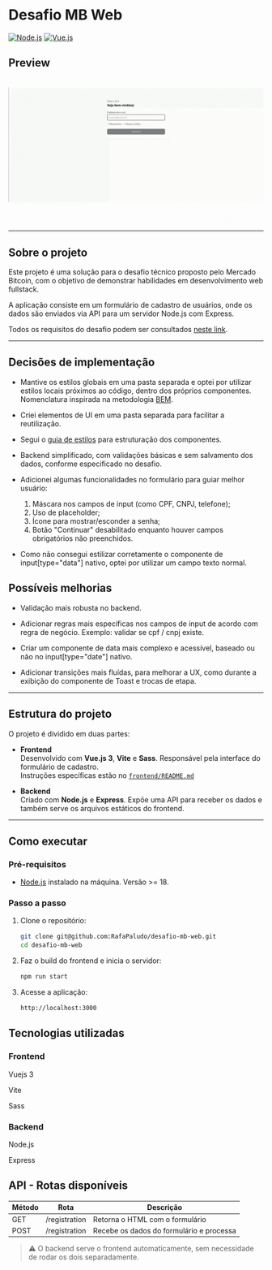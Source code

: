 # Desafio MB Web

[![Node.js](https://img.shields.io/badge/Node.js-18.x-green?logo=node.js)](https://nodejs.org/)
[![Vue.js](https://img.shields.io/badge/Vue.js-3.x-42b883?logo=vue.js)](https://vuejs.org/)

## Preview

![Preview](https://github.com/RafaPaludo/desafio-mb-web/blob/master/.github/desafio-mb-web.gif)

---

## Sobre o projeto

Este projeto é uma solução para o desafio técnico proposto pelo Mercado Bitcoin, com o objetivo de demonstrar habilidades em desenvolvimento web fullstack.

A aplicação consiste em um formulário de cadastro de usuários, onde os dados são enviados via API para um servidor Node.js com Express.

Todos os requisitos do desafio podem ser consultados [neste link](https://github.com/mercadobitcoin/desafio-mb-web).

---

## Decisões de implementação

- Mantive os estilos globais em uma pasta separada e optei por utilizar estilos locais próximos ao código, dentro dos próprios componentes. Nomenclatura inspirada na metodologia [BEM](https://getbem.com/).

- Criei elementos de UI em uma pasta separada para facilitar a reutilização.

- Segui o [guia de estilos](https://vuejs.org/style-guide/) para estruturação dos componentes.

- Backend simplificado, com validações básicas e sem salvamento dos dados, conforme especificado no desafio.

- Adicionei algumas funcionalidades no formulário para guiar melhor usuário:
  1. Máscara nos campos de input (como CPF, CNPJ, telefone);
  2. Uso de placeholder;
  3. Ícone para mostrar/esconder a senha;
  4. Botão "Continuar" desabilitado enquanto houver campos obrigatórios não preenchidos.

- Como não consegui estilizar corretamente o componente de input[type="data"] nativo, optei por utilizar um campo texto normal. 

## Possíveis melhorias

- Validação mais robusta no backend.

- Adicionar regras mais específicas nos campos de input de acordo com regra de negócio. Exemplo: validar se cpf / cnpj existe.

- Criar um componente de data mais complexo e acessível, baseado ou não no input[type="date"] nativo.

- Adicionar transições mais fluídas, para melhorar a UX, como durante a exibição do componente de Toast e trocas de etapa.

---

## Estrutura do projeto

O projeto é dividido em duas partes:

- **Frontend**  
  Desenvolvido com **Vue.js 3**, **Vite** e **Sass**. Responsável pela interface do formulário de cadastro.  
  Instruções específicas estão no [`frontend/README.md`](./frontend/README.md)

- **Backend**  
  Criado com **Node.js** e **Express**. Expõe uma API para receber os dados e também serve os arquivos estáticos do frontend.

---

## Como executar

### Pré-requisitos

- [Node.js](https://nodejs.org/) instalado na máquina. Versão >= 18.

### Passo a passo

1. Clone o repositório:
   ```bash
   git clone git@github.com:RafaPaludo/desafio-mb-web.git
   cd desafio-mb-web

3. Faz o build do frontend e inicia o servidor:
     ```bash
     npm run start

4. Acesse a aplicação:
     ```bash
     http://localhost:3000

## Tecnologias utilizadas

### Frontend

Vuejs 3

Vite 

Sass

### Backend 

Node.js

Express

## API - Rotas disponíveis

| Método | Rota | Descrição | 
| --- | --- | --- |
| GET | /registration | Retorna o HTML com o formulário |
| POST | /registration | Recebe os dados do formulário e processa |

> ⚠️ O backend serve o frontend automaticamente, sem necessidade de rodar os dois separadamente.